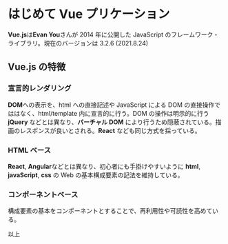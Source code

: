 # はじめて Vue プリケーション

**Vue.js**は**Evan You**さんが 2014 年に公開した JavaScript のフレームワーク・ライブラリ。現在のバージョンは 3.2.6 (2021.8.24)

## Vue.js の特徴

### 宣言的レンダリング

**DOM**への表示を、html への直接記述や JavaScript による DOM の直接操作でははなく、html/template 内に宣言的に行う。DOM の操作は明示的に行う **jQuery** などとは異なり、**バーチャル DOM** により行うため隠蔽されている。描画のレスポンスが良いとされる。**React** なども同じ方式を採っている。

### HTML ベース

**React**, **Angular**などとは異なり、初心者にも手掛けやすいように **html**, **javaScript**, **css** の Web の基本構成要素の記法を維持している。

### コンポーネントベース

構成要素の基本をコンポーネントとすることで、再利用性や可読性を高めている。

以上
